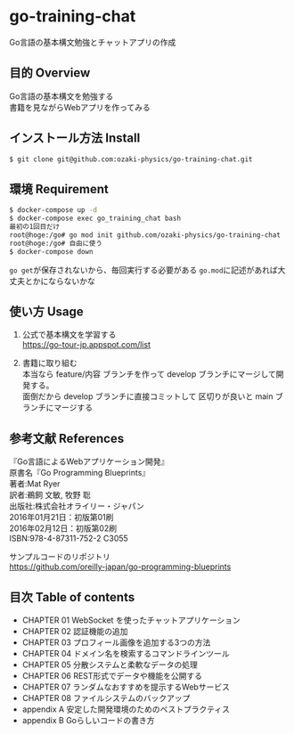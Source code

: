# go-training-chat
Go言語の基本構文勉強とチャットアプリの作成

## 目的 Overview
Go言語の基本構文を勉強する<br>
書籍を見ながらWebアプリを作ってみる

## インストール方法 Install
```bash
$ git clone git@github.com:ozaki-physics/go-training-chat.git
```

## 環境 Requirement
```bash
$ docker-compose up -d
$ docker-compose exec go_training_chat bash
最初の1回目だけ
root@hoge:/go# go mod init github.com/ozaki-physics/go-training-chat
root@hoge:/go# 自由に使う
$ docker-compose down
```
`go get`が保存されないから、毎回実行する必要がある
`go.mod`に記述があれば大丈夫とかにならないかな

## 使い方 Usage
1. 公式で基本構文を学習する<br>
https://go-tour-jp.appspot.com/list

2. 書籍に取り組む<br>
本当なら feature/内容 ブランチを作って develop ブランチにマージして開発する。<br>
面倒だから develop ブランチに直接コミットして 区切りが良いと main ブランチにマージする

## 参考文献 References
『Go言語によるWebアプリケーション開発』<br>
原書名『Go Programming Blueprints』<br>
著者:Mat Ryer<br>
訳者:鵜飼 文敏, 牧野 聡<br>
出版社:株式会社オライリー・ジャパン<br>
2016年01月21日：初版第01刷<br>
2016年02月12日：初版第02刷<br>
ISBN:978-4-87311-752-2 C3055

サンプルコードのリポジトリ<br>
https://github.com/oreilly-japan/go-programming-blueprints

## 目次 Table of contents
- CHAPTER 01 WebSocket を使ったチャットアプリケーション
- CHAPTER 02 認証機能の追加
- CHAPTER 03 プロフィール画像を追加する3つの方法
- CHAPTER 04 ドメイン名を検索するコマンドラインツール
- CHAPTER 05 分散システムと柔軟なデータの処理
- CHAPTER 06 REST形式でデータや機能を公開する
- CHAPTER 07 ランダムなおすすめを提示するWebサービス
- CHAPTER 08 ファイルシステムのバックアップ
- appendix A 安定した開発環境のためのベストプラクティス
- appendix B Goらしいコードの書き方
